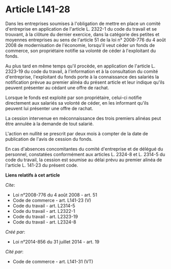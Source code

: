 # Article L141-28

Dans les entreprises soumises à l'obligation de mettre en place un comité d'entreprise en application de l'article L. 2322-1
du code du travail et se trouvant, à la clôture du dernier exercice, dans la catégorie des petites et moyennes entreprises au
sens de l'article 51 de la loi n° 2008-776 du 4 août 2008 de modernisation de l'économie, lorsqu'il veut céder un fonds de
commerce, son propriétaire notifie sa volonté de céder à l'exploitant du fonds. 

Au plus tard en même temps qu'il procède, en application de l'article L. 2323-19 du code du travail, à l'information et à la
consultation du comité d'entreprise, l'exploitant du fonds porte à la connaissance des salariés la notification prévue au
premier alinéa du présent article et leur indique qu'ils peuvent présenter au cédant une offre de rachat. 

Lorsque le fonds est exploité par son propriétaire, celui-ci notifie directement aux salariés sa volonté de céder, en les
informant qu'ils peuvent lui présenter une offre de rachat. 

La cession intervenue en méconnaissance des trois premiers alinéas peut être annulée à la demande de tout salarié. 

L'action en nullité se prescrit par deux mois à compter de la date de publication de l'avis de cession du fonds. 

En cas d'absences concomitantes du comité d'entreprise et de délégué du personnel, constatées conformément aux articles L.
2324-8 et L. 2314-5 du code du travail, la cession est soumise au délai prévu au premier alinéa de l'article L. 141-23 du
présent code.

**Liens relatifs à cet article**

_Cite_:

  - Loi n°2008-776 du 4 août 2008 - art. 51
  - Code de commerce - art. L141-23 (V)
  - Code du travail - art. L2314-5
  - Code du travail - art. L2322-1
  - Code du travail - art. L2323-19
  - Code du travail - art. L2324-8

_Créé par_:

  - Loi n°2014-856 du 31 juillet 2014 - art. 19

_Cité par_:

  - Code de commerce - art. L141-31 (VT)
